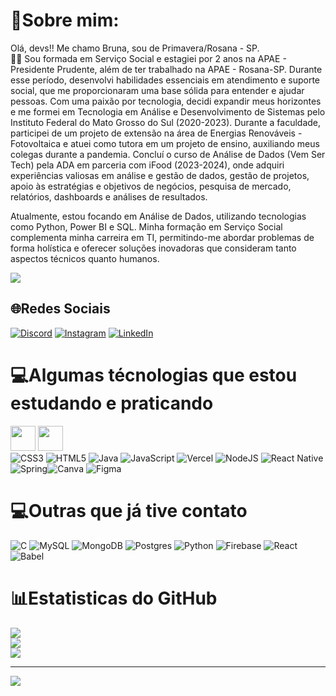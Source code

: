 # 💫Sobre mim:
Olá, devs!!
Me chamo Bruna, sou de Primavera/Rosana - SP. <br>
👩‍🎓  Sou formada em Serviço Social e estagiei por 2 anos na APAE - Presidente Prudente, além de ter trabalhado na APAE - Rosana-SP. Durante esse período, desenvolvi habilidades essenciais em atendimento e suporte social, que me proporcionaram uma base sólida para entender e ajudar pessoas.
Com uma paixão por tecnologia, decidi expandir meus horizontes e me formei em Tecnologia em Análise e Desenvolvimento de Sistemas pelo Instituto Federal do Mato Grosso do Sul (2020-2023). Durante a faculdade, participei de um projeto de extensão na área de Energias Renováveis - Fotovoltaica e atuei como tutora em um projeto de ensino, auxiliando meus colegas durante a pandemia.
Concluí o curso de Análise de Dados (Vem Ser Tech) pela ADA em parceria com iFood (2023-2024), onde adquiri experiências valiosas em análise e gestão de dados, gestão de projetos, apoio às estratégias e objetivos de negócios, pesquisa de mercado, relatórios, dashboards e análises de resultados.

Atualmente, estou focando em Análise de Dados, utilizando tecnologias como Python, Power BI e SQL. Minha formação em Serviço Social complementa minha carreira em TI, permitindo-me abordar problemas de forma holística e oferecer soluções inovadoras que consideram tanto aspectos técnicos quanto humanos. <br>

![](https://tenor.com/view/cat-computer-typing-busy-gif-15481689.gif)

## 🌐Redes Sociais
[![Discord](https://img.shields.io/badge/Discord-%237289DA.svg?logo=discord&logoColor=white)](htttps://discord.gg/brunaDias#9015) [![Instagram](https://img.shields.io/badge/Instagram-%23E4405F.svg?logo=Instagram&logoColor=white)](https://instagram.com/Nadayss) [![LinkedIn](https://img.shields.io/badge/LinkedIn-%230077B5.svg?logo=linkedin&logoColor=white)](https://linkedin.com/in/bruna-dias-1b9b351b5) 

# 💻Algumas técnologias que estou estudando e praticando
<img src="https://cdn.jsdelivr.net/gh/devicons/devicon/icons/git/git-original.svg" width="40" height="40"/> <img src="https://cdn.jsdelivr.net/gh/devicons/devicon/icons/github/github-original-wordmark.svg" width="40" height="40"/><br>
![CSS3](https://img.shields.io/badge/css3-%231572B6.svg?style=for-the-badge&logo=css3&logoColor=white)  ![HTML5](https://img.shields.io/badge/html5-%23E34F26.svg?style=for-the-badge&logo=html5&logoColor=white) ![Java](https://img.shields.io/badge/java-%23ED8B00.svg?style=for-the-badge&logo=java&logoColor=white) ![JavaScript](https://img.shields.io/badge/javascript-%23323330.svg?style=for-the-badge&logo=javascript&logoColor=%23F7DF1E) ![Vercel](https://img.shields.io/badge/vercel-%23000000.svg?style=for-the-badge&logo=vercel&logoColor=white) ![NodeJS](https://img.shields.io/badge/node.js-6DA55F?style=for-the-badge&logo=node.js&logoColor=white)  ![React Native](https://img.shields.io/badge/react_native-%2320232a.svg?style=for-the-badge&logo=react&logoColor=%2361DAFB) ![Spring](https://img.shields.io/badge/spring-%236DB33F.svg?style=for-the-badge&logo=spring&logoColor=white)![Canva](https://img.shields.io/badge/Canva-%2300C4CC.svg?style=for-the-badge&logo=Canva&logoColor=white) 	![Figma](https://img.shields.io/badge/figma-%23F24E1E.svg?style=for-the-badge&logo=figma&logoColor=white)

# 💻Outras que já tive contato <br>
![C](https://img.shields.io/badge/c-%2300599C.svg?style=for-the-badge&logo=c&logoColor=white)  ![MySQL](https://img.shields.io/badge/mysql-%2300f.svg?style=for-the-badge&logo=mysql&logoColor=white) ![MongoDB](https://img.shields.io/badge/MongoDB-%234ea94b.svg?style=for-the-badge&logo=mongodb&logoColor=white) ![Postgres](https://img.shields.io/badge/postgres-%23316192.svg?style=for-the-badge&logo=postgresql&logoColor=white)  ![Python](https://img.shields.io/badge/python-3670A0?style=for-the-badge&logo=python&logoColor=ffdd54) ![Firebase](https://img.shields.io/badge/firebase-%23039BE5.svg?style=for-the-badge&logo=firebase) ![React](https://img.shields.io/badge/react-%2320232a.svg?style=for-the-badge&logo=react&logoColor=%2361DAFB)![Babel](https://img.shields.io/badge/Babel-F9DC3e?style=for-the-badge&logo=babel&logoColor=black)

# 📊Estatisticas do GitHub 
![](https://github-readme-stats.vercel.app/api?username=brunadias15&theme=tokyonight&hide_border=false&include_all_commits=false&count_private=false)<br/>
![](https://github-readme-streak-stats.herokuapp.com/?user=brunadias15&theme=tokyonight&hide_border=false)<br/>
![](https://github-readme-stats.vercel.app/api/top-langs/?username=brunadias15&theme=tokyonight&hide_border=false&include_all_commits=false&count_private=false&layout=compact)



---
[![](https://visitcount.itsvg.in/api?id=brunadias15&icon=2&color=12)](https://visitcount.itsvg.in)
